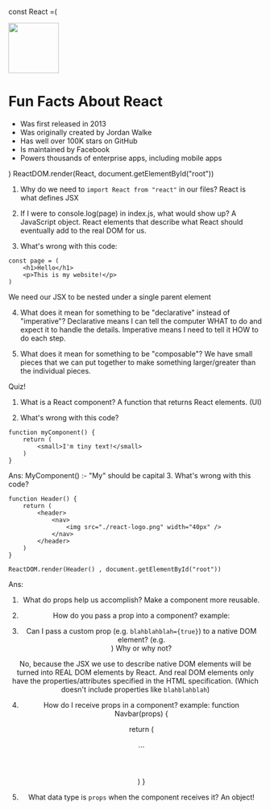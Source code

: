 const React =(
    <div>
      <img src="./react-logo.png" width ="100px" />
      <h1>Fun Facts About React</h1>
      <ul>
            <li>Was first released in 2013</li>
            <li>Was originally created by Jordan Walke</li>
            <li>Has well over 100K stars on GitHub</li>
            <li>Is maintained by Facebook</li>
            <li>Powers thousands of enterprise apps, including mobile apps</li>
        </ul>
    </div>
)
ReactDOM.render(React, document.getElementById("root"))


1. Why do we need to `import React from "react"` in our files?
React is what defines JSX

2. If I were to console.log(page) in index.js, what would show up?
A JavaScript object. React elements that describe what React should
eventually add to the real DOM for us.

3. What's wrong with this code:
```
const page = (
    <h1>Hello</h1>
    <p>This is my website!</p>
)
```
We need our JSX to be nested under a single parent element

4. What does it mean for something to be "declarative" instead of "imperative"?
Declarative means I can tell the computer WHAT to do 
and expect it to handle the details. Imperative means I need
to tell it HOW to do each step.

5. What does it mean for something to be "composable"?
We have small pieces that we can put together to make something
larger/greater than the individual pieces.


Quiz!

1. What is a React component?
A function that returns React elements. (UI)

2. What's wrong with this code?
```
function myComponent() {
    return (
        <small>I'm tiny text!</small>
    )
}
```
Ans: MyComponent() :- "My" should be capital 
3. What's wrong with this code?
```
function Header() {
    return (
        <header>
            <nav>
                <img src="./react-logo.png" width="40px" />
            </nav>
        </header>
    )
}

ReactDOM.render(Header() , document.getElementById("root"))
```
Ans: <Header/>

<!--Props-->
1. What do props help us accomplish?
Make a component more reusable.


2. How do you pass a prop into a component?
example: 
<MyAwesomeHeader title="???" />


3. Can I pass a custom prop (e.g. `blahblahblah={true}`) to a native
   DOM element? (e.g. <div blahblahblah={true}>) Why or why not?
   
No, because the JSX we use to describe native DOM elements will
be turned into REAL DOM elements by React. And real DOM elements
only have the properties/attributes specified in the HTML specification.
(Which doesn't include properties like `blahblahblah`)


4. How do I receive props in a component?
example: 
function Navbar(props) {
  
    return (
        <header>
            ...
        </header>
    )
}


5. What data type is `props` when the component receives it?
An object!
